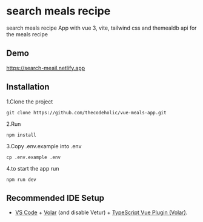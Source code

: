 # search meals recipe

search meals recipe App with vue 3, vite, tailwind css and themealdb api for the meals recipe

## Demo

https://search-meail.netlify.app

## Installation

1.Clone the project

    git clone https://github.com/thecodeholic/vue-meals-app.git

2.Run

    npm install

3.Copy .env.example into .env

    cp .env.example .env

4.to start the app run

    npm run dev

## Recommended IDE Setup

- [VS Code](https://code.visualstudio.com/) + [Volar](https://marketplace.visualstudio.com/items?itemName=Vue.volar) (and disable Vetur) + [TypeScript Vue Plugin (Volar)](https://marketplace.visualstudio.com/items?itemName=Vue.vscode-typescript-vue-plugin).
